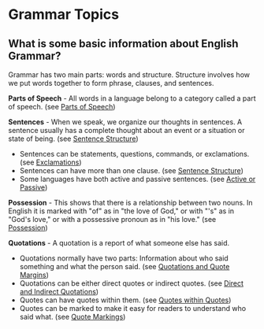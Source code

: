 # Grammar Topics #

## What is some basic information about English Grammar? ##


Grammar has two main parts: words and structure. Structure involves how we put words together to form phrase, clauses, and sentences.

**Parts of Speech** - All words in a language belong to a category called a  part of speech.  (see [Parts of Speech](../figs-partsofspeech/01.md))

**Sentences** -  When we speak, we organize our thoughts in sentences. A sentence usually has a complete thought about an event or a situation or state of being. (see [Sentence Structure](../figs-sentences/01.md))

* Sentences can be statements, questions, commands, or exclamations. (see [Exclamations](../figs-sentencetypes/01.md))
* Sentences can have more than one clause. (see [Sentence Structure](../figs-sentences/01.md))
* Some languages have both active and  passive sentences. (see [Active or Passive](../figs-activepassive/01.md))

**Possession** - This shows that there is a relationship between two nouns. In English it is marked with "of" as in "the love of God," or with "'s" as in "God's love," or with a possessive pronoun as in "his love." (see [Possession](../figs-possession/01.md))

**Quotations** -  A quotation is a report of what someone else has said.

* Quotations normally have two parts: Information about who said something and what the person said. (see [Quotations and Quote Margins](../writing-quotations/01.md))
* Quotations can be either direct quotes or indirect quotes.  (see [Direct and Indirect Quotations](../figs-quotations/01.md))
* Quotes can have quotes within them. (see [Quotes within Quotes](../figs-quotesinquotes/01.md))
* Quotes can be marked to make it easy for readers to understand who said what. (see [Quote Markings](../figs-quotemarks/01.md))


